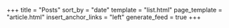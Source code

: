 +++
title = "Posts"
sort_by = "date"
template = "list.html"
page_template = "article.html"
insert_anchor_links = "left"
generate_feed = true
+++

